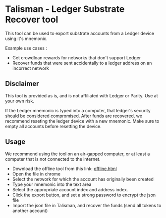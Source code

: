 # Talisman - Ledger Substrate Recover tool

This tool can be used to export substrate accounts from a Ledger device using it's mnemonic.

Example use cases :

- Get crowdloan rewards for networks that don't support Ledger
- Recover funds that were sent accidentally to a ledger address on an incorrect network

## Disclaimer

This tool is provided as is, and is not affiliated with Ledger or Parity. Use at your own risk.

If the Ledger mnemonic is typed into a computer, that ledger's security should be considered compromised. After funds are recovered, we recommend reseting the ledger device with a new mnemonic. Make sure to empty all accounts before resetting the device.

## Usage

We recommend using the tool on an air-gapped computer, or at least a computer that is not connected to the internet.

- Download the offline tool from this link: [offline.html](https://github.com/TalismanSociety/ledger-substrate-recover/releases/latest/download/offline.html)
- Open the file in chrome
- Select the network for which the account has originally been created
- Type your mnemonic into the text area
- Select the appropriate account index and address index.
- Click the export button, and set a strong password to encrypt the json file
- Import the json file in Talisman, and recover the funds (send all tokens to another account)
